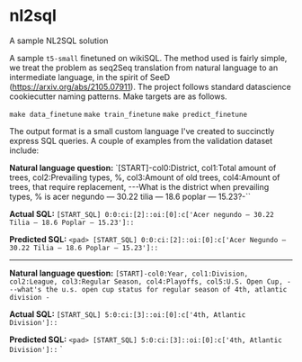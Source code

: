 nl2sql
==============================

A sample NL2SQL solution

A sample `t5-small` finetuned on wikiSQL. The method used is fairly simple, we treat the problem as seq2Seq translation from natural language to an intermediate language, in the spirit of SeeD (https://arxiv.org/abs/2105.07911). The project follows standard datascience cookiecutter naming patterns. Make targets are as follows.

`make data_finetune`
`make train_finetune`
`make predict_finetune`

The output format is a small custom language I've created to succinctly express SQL queries. A couple of examples from the validation dataset include:


**Natural language question:** `[START]-col0:District, col1:Total amount of trees, col2:Prevailing types,
%, col3:Amount of old trees, col4:Amount of trees, that require replacement, ---What is the district
when prevailing types, % is acer negundo — 30.22 tilia — 18.6 poplar — 15.23?-``

**Actual SQL:** `[START_SQL] 0:0:ci:[2]::oi:[0]:c['Acer negundo — 30.22 Tilia — 18.6 Poplar — 15.23']::`

**Predicted SQL:** `<pad> [START_SQL] 0:0:ci:[2]::oi:[0]:c['Acer Negundo — 30.22 Tilia — 18.6 Poplar — 15.23']::`


---

**Natural language question:** `[START]-col0:Year, col1:Division, col2:League, col3:Regular Season,
col4:Playoffs, col5:U.S. Open Cup, ---what's the u.s. open cup status for regular season of 4th,
atlantic division -`

**Actual SQL:** `[START_SQL] 5:0:ci:[3]::oi:[0]:c['4th, Atlantic Division']::`

**Predicted SQL:** `<pad> [START_SQL] 5:0:ci:[3]::oi:[0]:c['4th, Atlantic Division']::`
`
